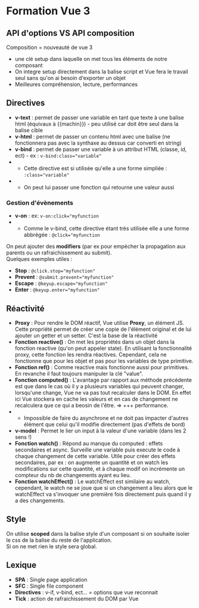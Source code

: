 # Formation Vue 3

## API d'options VS API composition

Composition = nouveauté de vue 3
- une clé setup dans laquelle on met tous les éléments de notre composant
- On integre setup directement dans la balise script et Vue fera le travail seul sans qu'on ai besoin d'exporter un objet
- Meilleures compréhension, lecture, performances

## Directives

- **v-text** : permet de passer une variable en tant que texte à une balise html (équivaux à {{machin}}) - peu utilisé car doit être seul dans la balise cible
- **v-html** : permet de passer un contenu html avec une balise (ne fonctionnera pas avec la synthaxe au dessus car converti en string)
- **v-bind** : permet de passer une variable à un attribut HTML (classe, id, ect) - ex : `v-bind:class="variable"`
- - Cette directive est si utilisée qu'elle a une forme simpliée : `:class="variable"`
- - On peut lui passer une fonction qui retourne une valeur aussi

### Gestion d'évènements

- **v-on** : ex: `v-on:click="myfunction`
- - Comme le v-bind, cette directive étant très utilisée elle a une forme abbrégée : `@click="myfunction`

On peut ajouter des **modifiers** (par ex pour empècher la propagation aux parents ou un rafraichissement au submit).  
Quelques exemples utiles :  
- **Stop** : `@click.stop="myfunction"` 
- **Prevent** : `@submit.prevent="myfunction"`
- **Escape** : `@keyup.escape="myfunction"`
- **Enter** : `@keyup.enter="myfunction"`

## Réactivité

- **Proxy** : Pour rendre le DOM réactif, Vue utilise **Proxy**, un élément JS. Cette propriété permet de créer une copie de l'élément original et de lui ajouter un getter et un setter. C'est la base de la réactivité
- **Fonction reactive()** : On met les propriétés dans un objet dans la fonction reactive (qu'on peut appeler state). En utilisant la fonctionnalité proxy, cette fonction les rendra réactives. Cependant, cela ne fonctionne que pour les objet et pas pour les variables de type primitive.
- **Fonction ref()** : Comme reactive mais fonctionne aussi pour primitives. En revanche il faut toujours manipuler la clé "value".
- **Fonction computed()** :  L'avantage par rapport aux méthode précédente est que dans le cas où il y a plusieurs variables qui peuvent changer, lorsqu'une change, Vue ne va pas tout recalculer dans le DOM. En effet ici Vue stockera en cache les valeurs et en cas de changement ne recalculera que ce qui a beosin de l'être. => +++ performance. 
- - Impossible de faire du asynchrone et ne doit pas impacter d'autres élément que celui qu'il modifie directement (pas d'effets de bord)
- **v-model** : Permet le lier un input à la valeur d'une variable (dans les 2 sens !)
- **Fonction watch()** : Répond au manque du computed : effets secondaires et async. Surveille une variable puis execute le code à chaque changement de cette variable. Utile pour créer des effets secondaires, par ex : on augmente un quantité et on watch les modifications sur cette quantité, et à chaque modif on incrémente un compteur du nb de changements ayant eu lieu.
- **Fonction watchEffect()** : Le watchEffect est similaire au watch, cependant, le watch ne se joue que si un changement a lieu alors que le watchEffect va s'invoquer une première fois directement puis quand il y a des changements.  

## Style

On utilise **scoped** dans la balise style d'un composant si on souhaite isoler le css de la balise du reste de l'application.  
Si on ne met rien le style sera global.  

 
## Lexique

- **SPA** : Single page application 
- **SFC** : Single file component
- **Directives** : v-if, v-bind, ect... = options que vue reconnait
- **Tick** : action de rafraichissement du DOM par Vue
